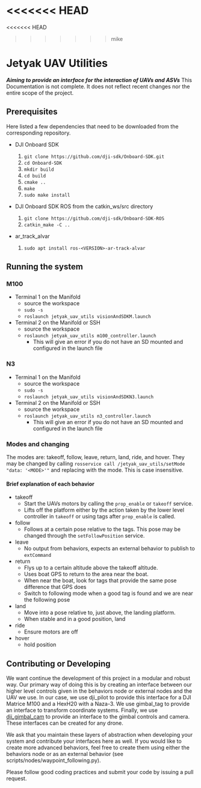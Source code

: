 <<<<<<< HEAD
=======
<<<<<<< HEAD
>>>>>>> mike
# Jetyak UAV Utilities

***Aiming to provide an interface for the interaction of UAVs and ASVs***
This Documentation is not complete. It does not reflect recent changes nor the entire scope of the project.

## Prerequisites
Here listed a few dependencies that need to be downloaded from the corresponding
repository.

* DJI Onboard SDK
	1. `git clone https://github.com/dji-sdk/Onboard-SDK.git`
	2. `cd Onboard-SDK`
	3. `mkdir build`
	4. `cd build`
	5. `cmake ..`
	6. `make`
	7. `sudo make install`


* DJI Onboard SDK ROS from the catkin_ws/src directory
	1. `git clone https://github.com/dji-sdk/Onboard-SDK-ROS`
	2. `catkin_make -C ..`

* ar\_track\_alvar
	1. `sudo apt install ros-<VERSION>-ar-track-alvar`


## Running the system

### M100
* Terminal 1 on the Manifold
	* source the workspace
	* ```sudo -s```
	* ```roslaunch jetyak_uav_utils visionAndSDKM.launch```
* Terminal 2 on the Manifold or SSH
	* source the workspace
	* ```roslaunch jetyak_uav_utils m100_controller.launch```
		* This will give an error if you do not have an SD mounted and configured in the launch file


### N3
* Terminal 1 on the Manifold
	* source the workspace
	* ```sudo -s```
	* ```roslaunch jetyak_uav_utils visionAndSDKN3.launch```
* Terminal 2 on the Manifold or SSH
	* source the workspace
	* ```roslaunch jetyak_uav_utils n3_controller.launch```
		* This will give an error if you do not have an SD mounted and configured in the launch file

### Modes and changing

The modes are: takeoff, follow, leave, return, land, ride, and hover. They may be changed by calling ```rosservice call /jetyak_uav_utils/setMode "data: '<MODE>'"``` and replacing <MODE> with the mode. This is case insensitive.

#### Brief explanation of each behavior
* takeoff
	* Start the UAVs motors by calling the `prop_enable` or `takeoff` service.
	* Lifts off the platform either by the action taken by the lower level controller in `takeoff` or using tags after `prop_enable` is called.
* follow
	* Follows at a certain pose relative to the tags. This pose may be changed through the `setFollowPosition` service.
* leave
  * No output from behaviors, expects an external behavior to publish to `extCommand`
* return
  * Flys up to a certain altitude above the takeoff altitude.
  * Uses boat GPS to return to the area near the boat.
  * When near the boat, look for tags that provide the same pose difference that GPS does
  * Switch to following mode when a good tag is found and we are near the following pose
* land
  * Move into a pose relative to, just above, the landing platform.
  * When stable and in a good position, land
* ride
  * Ensure motors are off
* hover
  * hold position

## Contributing or Developing
We want continue the development of this project in a modular and robust way. Our primary way of doing this is by creating an interface between our higher level controls given in the behaviors node or external nodes and the UAV we use. In our case, we use dji_pilot to provide this interface for a DJI Matrice M100 and a HexH20 with a Naza-3. We use gimbal_tag to provide an interface to transform coordinate systems. Finally, we use [dji_gimbal_cam](https://github.com/usrl-uofsc/dji_gimbal_cam) to provide an interface to the gimbal controls and camera. These interfaces can be created for any drone.

We ask that you maintain these layers of abstraction when developing your system and contribute your interfaces here as well. If you would like to create more advanced behaviors, feel free to create them using either the behaviors node or as an external behavior (see scripts/nodes/waypoint_following.py).

Please follow good coding practices and submit your code by issuing a pull request.
